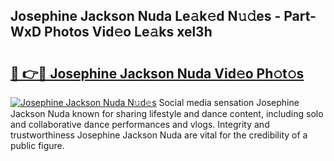 ## Josephine Jackson Nuda Le𝚊k𝚎d N𝚞𝚍es - Part-WxD Photos Vid𝚎o Le𝚊ks xel3h

# <h2><a href="http://fbeggkq.evod.top/?m=Josephine+Jackson+Nuda">🔗 👉🔴 Josephine Jackson Nuda Vid𝚎o Ph𝚘t𝚘s</a></h2>

[![Josephine Jackson Nuda N𝚞d𝚎s](https://i.imgur.com/8V9OHl7.gif)](http://fbeggkq.evod.top/?m=Josephine+Jackson+Nuda)
Social media sensation Josephine Jackson Nuda known for sharing lifestyle and dance content, including solo and collaborative dance performances and vlogs. Integrity and trustworthiness Josephine Jackson Nuda are vital for the credibility of a public figure. 
